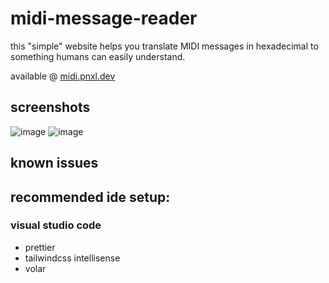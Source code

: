 # midi-message-reader
this "simple" website helps you translate MIDI messages in hexadecimal to something humans can easily understand.

available @ [midi.pnxl.dev](https://midi.pnxl.dev/)

## screenshots
![image](https://github.com/pnxl/midi-message-reader/assets/66474423/60a2cb30-2e37-42a5-97cb-f57d83c77247)
![image](https://github.com/pnxl/midi-message-reader/assets/66474423/0310cec6-0662-4fc1-bfe3-8e621d9f5626)

## known issues

## recommended ide setup:
### visual studio code
* prettier
* tailwindcss intellisense
* volar

